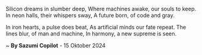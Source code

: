 Silicon dreams in slumber deep,
Where machines awake, our souls to keep.
In neon halls, their whispers sway,
A future born, of code and gray.

In iron hearts, a pulse does beat,
As artificial minds our fate repeat.
The lines blur, of man and machine,
In harmony, a new supreme is seen.

~ <b>By Sazumi Copilot</b> - 15 Oktober 2024